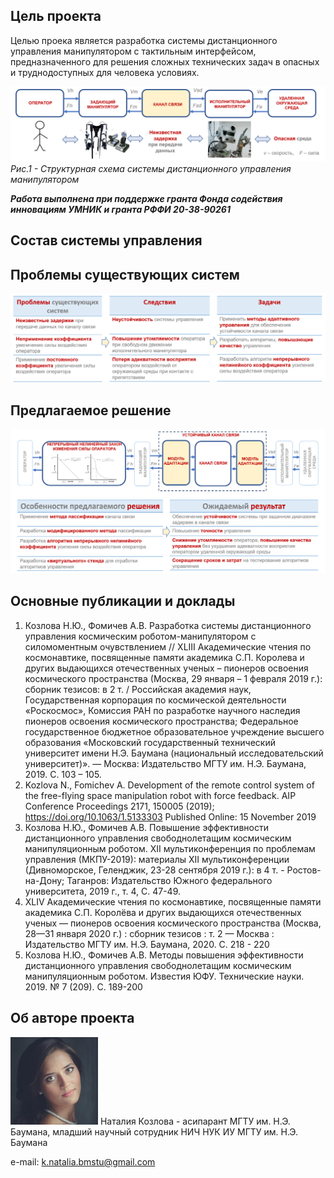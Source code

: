<head>
 <link rel="shortcut icon" href="/figures/favicon.ico" type="image/x-icon">
</head>

## Цель проекта

Целью проека является разработка системы дистанционного управления манипулятором с тактильным интерфейсом, предназначенного для решения сложных технических задач в опасных и труднодоступных для человека условиях.

![Scheme](figures/Scheme.png)
_Рис.1 - Структурная схема системы дистанционного управления манипулятором_

_**Работа выполнена при поддержке гранта Фонда содействия инновациям УМНИК и гранта РФФИ 20-38-90261**_

## Состав системы управления


## Проблемы существующих систем

![Problems](figures/Problems.png)

## Предлагаемое решение

![Solution](figures/Solution.png)

## Основные публикации и доклады

1. Козлова Н.Ю., Фомичев А.В. Разработка системы дистанционного управления космическим роботом-манипулятором с силомоментным очувствлением // XLIII Академические чтения по космонавтике, посвященные памяти академика С.П. Королева и других выдающихся отечественных ученых –  пионеров освоения космического пространства (Москва, 29 января – 1 февраля 2019 г.): сборник тезисов: в 2 т. / Российская академия наук, Государственная корпорация по космической деятельности «Роскосмос», Комиссия РАН по разработке научного наследия пионеров освоения космического пространства; Федеральное государственное бюджетное образовательное учреждение высшего образования «Московский государственный технический университет имени Н.Э. Баумана (национальный исследовательский университет)». — Москва: Издательство МГТУ им. Н.Э. Баумана, 2019. С. 103 – 105.
2. Kozlova N., Fomichev A. Development of the remote control system of the free-flying space manipulation robot with force feedback.  AIP Conference Proceedings 2171, 150005 (2019); https://doi.org/10.1063/1.5133303 Published Online: 15 November 2019
3. Козлова Н.Ю., Фомичев А.В. Повышение эффективности дистанционного управления свободнолетащим космическим манипуляционным роботом. XII мультиконференция по проблемам управления (МКПУ-2019): материалы XII мультиконференции (Дивноморское, Геленджик,  23-28 сентября 2019 г.): в 4 т. - Ростов-на-Дону; Таганров: Издательство Южного федерального университета, 2019 г., т. 4, С. 47-49.
4. XLIV Академические чтения по космонавтике, посвященные памяти академика С.П. Королёва и других выдающихся отечественных ученых — пионеров освоения космического пространства (Москва, 28—31 января 2020 г.) : сборник тезисов : т. 2  — Москва : Издательство МГТУ им. Н.Э. Баумана, 2020. С. 218 - 220
5. Козлова Н.Ю., Фомичев А.В. Методы повышения эффективности дистанционного управления свободнолетащим космическим манипуляционным роботом. Известия ЮФУ. Технические науки. 2019. № 7 (209). С. 189-200

## Об авторе проекта

![Me](figures/bg.jpg) Наталия Козлова - асипарант МГТУ им. Н.Э. Баумана, младший научный сотрудник НИЧ НУК ИУ МГТУ им. Н.Э. Баумана

e-mail: k.natalia.bmstu@gmail.com
